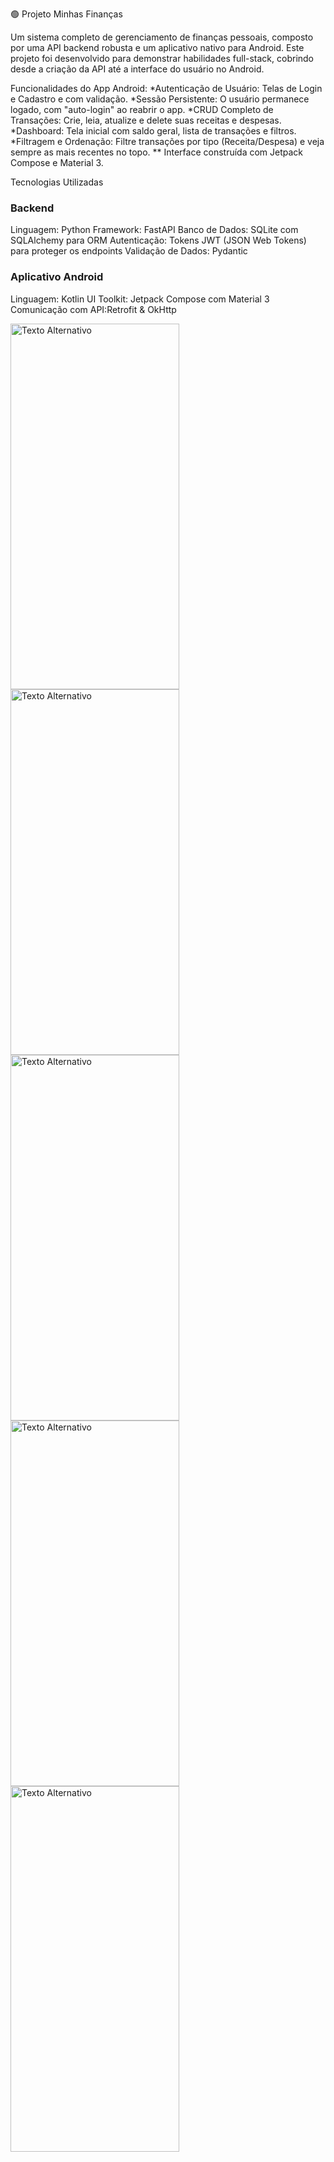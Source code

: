🟢 Projeto Minhas Finanças

Um sistema completo de gerenciamento de finanças pessoais, composto por uma API backend robusta e um aplicativo nativo para Android.
Este projeto foi desenvolvido para demonstrar habilidades full-stack, cobrindo desde a criação da API até a interface do usuário no Android.

Funcionalidades do App Android:
*Autenticação de Usuário: Telas de Login e Cadastro e com validação.
*Sessão Persistente: O usuário permanece logado, com "auto-login" ao reabrir o app.
*CRUD Completo de Transações: Crie, leia, atualize e delete suas receitas e despesas.
*Dashboard: Tela inicial com saldo geral, lista de transações e filtros.
*Filtragem e Ordenação: Filtre transações por tipo (Receita/Despesa) e veja sempre as mais recentes no topo.
** Interface construída com Jetpack Compose e Material 3.

Tecnologias Utilizadas
### Backend ###
Linguagem: Python
Framework: FastAPI
Banco de Dados: SQLite com SQLAlchemy para ORM
Autenticação: Tokens JWT (JSON Web Tokens) para proteger os endpoints
Validação de Dados: Pydantic

### Aplicativo Android  ###
Linguagem: Kotlin
UI Toolkit: Jetpack Compose com Material 3
Comunicação com API:Retrofit & OkHttp

<img src="https://github.com/EricoSoaress/imagens/blob/main/Screenshot_20250616_023418_MinhasFinancasApp.jpg" alt="Texto Alternativo" width="270" height="585">
<img src="https://github.com/EricoSoaress/imagens/blob/main/Screenshot_20250616_023334_MinhasFinancasApp.jpg" alt="Texto Alternativo" width="270" height="585">
<img src="https://github.com/EricoSoaress/imagens/blob/main/Screenshot_20250616_023347_MinhasFinancasApp.jpg" alt="Texto Alternativo" width="270" height="585">
<img src="https://github.com/EricoSoaress/imagens/blob/main/Screenshot_20250616_023356_MinhasFinancasApp.jpg" alt="Texto Alternativo" width="270" height="585">
<img src="https://github.com/EricoSoaress/imagens/blob/main/Screenshot_20250616_023424_MinhasFinancasApp.jpg" alt="Texto Alternativo" width="270" height="585">
